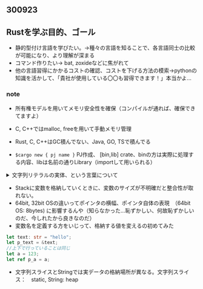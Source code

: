 ## 300923

## Rustを学ぶ目的、ゴール
- 静的型付け言語を学びたい。→種々の言語を知ることで、各言語同士の比較が可能になり、より理解が深まる
- コマンド作りたい→ bat, zoxideなどに焦がれて
- 他の言語習得にかかるコストの確認、コストを下げる方法の模索→pythonの知識を活かして、「貴社が使用している〇〇も習得できます！」本当かよ...

### note

- 所有権モデルを用いてメモリ安全性を確保（コンパイルが通れば、確保できてますよ）
- C, C++ではmalloc, freeを用いて手動メモリ管理
- Rust, C, C++はGC積んでない、Java, GO, TSで積んでる

- `$cargo new { pj name }` PJ作成、 [bin,lib] crate、binの方は実際に処理する内容、libは名前の通りLibrary（importして用いられる）

<details>
  <summary>文字列リテラルの実体、という言葉について</summary>

  - 文字列リテラルって何かしってるのか？　→　ソースコード中に直接記述された、0文字以上の連続した文字列　（e.g. "string")
      - 文字列　＋　リテラルであるということ。boolean literalなどもありますよと
      - リテラルって何か知ってるのか？　→　ソースコード中に記述された値
  - 実体ってなんやねん？　実体以外は虚像か？

  ```rust
  let s = "apple";
  ```
  ここでの実体は, `apple` である。そして、これはStaticに格納される。
  実体以外では、 `s` がある。これはStackに格納される。値としては、Static内の `apple`のポインタが格納されている。
  
</details>

- Stackに変数を格納していくときに、変数のサイズが不明確だと整合性が取れない。
- 64bit, 32bit OSの違いってポインタの横幅、ポインタ自体の表現　（64bit OS: 8bytes) に影響するんや（知らなかった...恥ずかしい、何故恥ずかしいのだ、今しれたから良きなのだ）
- 変数名を定義する方をいじって、格納する値を変えるの初めてみた
```rust
let text: str = "hello";
let p_text = &text;
//上下で行っていることは同じ
let a = 123;
let ref p_a = a;
```
- 文字列スライスとStringでは実データの格納場所が異なる。文字列スライス：　static, String: heap 
